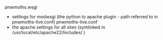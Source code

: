 pnwmoths.wsgi
 - settings for modwsgi (the python to apache plugin - path referred to in pnwmoths-live.conf)
pnwmoths-live.conf
 - the apache settings for all sites (symlinked in /usr/local/etc/apache22/Includes/ )
